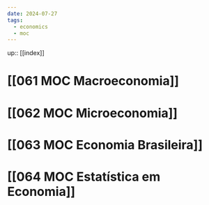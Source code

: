 ```yaml
---
date: 2024-07-27
tags:
  - economics
  - moc
---
```

up:: [[index]]

# [[061 MOC Macroeconomia]]

# [[062 MOC Microeconomia]]

# [[063 MOC Economia Brasileira]]

# [[064 MOC Estatística em Economia]]

